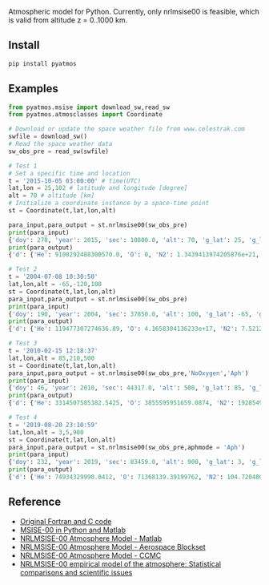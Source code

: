 Atmospheric model for Python. Currently, only nrlmsise00 is feasible, which is valid from altitude z = 0..1000 km.

## Install

```sh
pip install pyatmos
```

## Examples

```python
from pyatmos.msise import download_sw,read_sw
from pyatmos.atmosclasses import Coordinate

# Download or update the space weather file from www.celestrak.com
swfile = download_sw() 
# Read the space weather data
sw_obs_pre = read_sw(swfile) 

# Test 1
# Set a specific time and location
t = '2015-10-05 03:00:00' # time(UTC)
lat,lon = 25,102 # latitude and longitude [degree]
alt = 70 # altitude [km]
# Initialize a coordinate instance by a space-time point
st = Coordinate(t,lat,lon,alt)

para_input,para_output = st.nrlmsise00(sw_obs_pre)
print(para_input)
{'doy': 278, 'year': 2015, 'sec': 10800.0, 'alt': 70, 'g_lat': 25, 'g_long': 102, 'lst': 9.8, 'f107A': 150, 'f107': 150, 'ap': 4, 'ap_a': array([4, 4, 4, 4, 4, 4, 4])}
print(para_output)
{'d': {'He': 9100292488300570.0, 'O': 0, 'N2': 1.3439413974205876e+21, 'O2': 3.52551376755781e+20, 'AR': 1.6044163757370681e+19, 'RHO': 8.225931818480755e-05, 'H': 0, 'N': 0, 'ANM O': 0}, 't': {'TINF': 1027.3184649, 'TG': 219.9649472491653}}

# Test 2
t = '2004-07-08 10:30:50' 
lat,lon,alt = -65,-120,100 
st = Coordinate(t,lat,lon,alt)
para_input,para_output = st.nrlmsise00(sw_obs_pre)
print(para_input)
{'doy': 190, 'year': 2004, 'sec': 37850.0, 'alt': 100, 'g_lat': -65, 'g_long': -120, 'lst': 2.5138888888888893, 'f107A': 109.0, 'f107': 79.3, 'ap': 2, 'ap_a': array([2.   , 2.   , 2.   , 2.   , 2.   , 3.125, 4.625])}
print(para_output)
{'d': {'He': 119477307274636.89, 'O': 4.1658304136233e+17, 'N2': 7.521248904485598e+18, 'O2': 1.7444969074975662e+18, 'AR': 7.739495767665198e+16, 'RHO': 4.584596293339505e-07, 'H': 22215754381448.5, 'N': 152814261016.3964, 'ANM O': 1.8278224834873257e-37}, 't': {'TINF': 1027.3184649, 'TG': 192.5868649143824}}

# Test 3
t = '2010-02-15 12:18:37' 
lat,lon,alt = 85,210,500 
st = Coordinate(t,lat,lon,alt)
para_input,para_output = st.nrlmsise00(sw_obs_pre,'NoOxygen','Aph')
print(para_input)
{'doy': 46, 'year': 2010, 'sec': 44317.0, 'alt': 500, 'g_lat': 85, 'g_long': 210, 'lst': 2.310277777777779, 'f107A': 83.4, 'f107': 89.4, 'ap': 14, 'ap_a': array([14.   ,  5.   ,  7.   ,  6.   , 15.   ,  5.375,  4.   ])}
print(para_output)
{'d': {'He': 3314507585382.5425, 'O': 3855595951659.0874, 'N2': 19285497858.028534, 'O2': 395599656.3119481, 'AR': 146073.85956102316, 'RHO': 1.2650700238089615e-13, 'H': 171775437382.8238, 'N': 38359828672.39737, 'ANM O': 5345258193.554493}, 't': {'TINF': 776.3155804924045, 'TG': 776.3139192714452}}

# Test 4
t = '2019-08-20 23:10:59' 
lat,lon,alt = 3,5,900 
st = Coordinate(t,lat,lon,alt)
para_input,para_output = st.nrlmsise00(sw_obs_pre,aphmode = 'Aph')
print(para_input)
{'doy': 232, 'year': 2019, 'sec': 83459.0, 'alt': 900, 'g_lat': 3, 'g_long': 5, 'lst': 23.51638888888889, 'f107A': 67.4, 'f107': 67.7, 'ap': 4, 'ap_a': array([4.   , 4.   , 3.   , 3.   , 5.   , 3.625, 3.5  ])}
print(para_output)
{'d': {'He': 74934329990.0412, 'O': 71368139.39199762, 'N2': 104.72048033793158, 'O2': 0.09392848471935447, 'AR': 1.3231114543012155e-07, 'RHO': 8.914971667362366e-16, 'H': 207405192640.34592, 'N': 3785341.821909535, 'ANM O': 1794317839.638502}, 't': {'TINF': 646.8157488121493, 'TG': 646.8157488108872}}
```

## Reference

* [Original Fortran and C code](https://ccmc.gsfc.nasa.gov/pub/modelweb/atmospheric/msis/)
* [MSISE-00 in Python and Matlab](https://github.com/space-physics/msise00)
* [NRLMSISE-00 Atmosphere Model - Matlab](https://ww2.mathworks.cn/matlabcentral/fileexchange/56253-nrlmsise-00-atmosphere-model?requestedDomain=zh)
* [NRLMSISE-00 Atmosphere Model - Aerospace Blockset](https://www.mathworks.com/help/aeroblks/nrlmsise00atmospheremodel.html?requestedDomain=)
* [NRLMSISE-00 Atmosphere Model - CCMC](https://ccmc.gsfc.nasa.gov/modelweb/models/nrlmsise00.php)
* [NRLMSISE-00 empirical model of the atmosphere: Statistical comparisons and scientific issues](http://onlinelibrary.wiley.com/doi/10.1029/2002JA009430/pdf)

